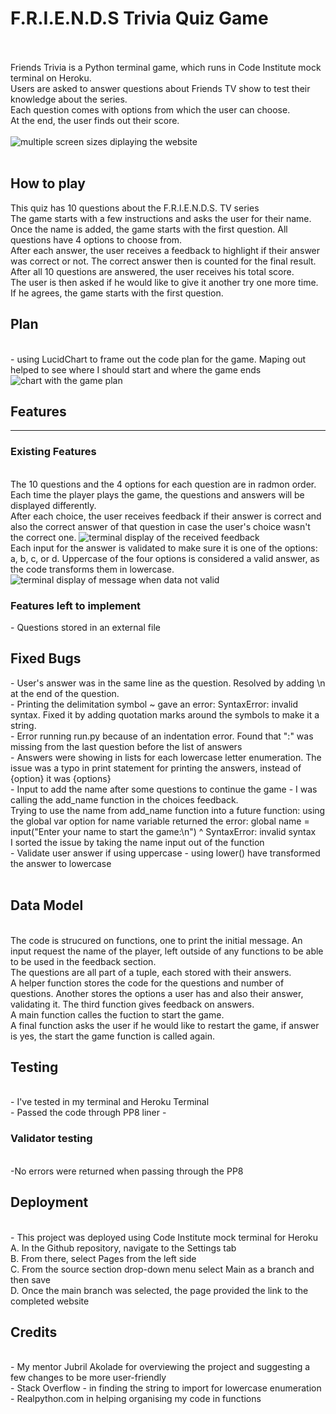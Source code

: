 <h1>F.R.I.E.N.D.S Trivia Quiz Game</h1>
<br>
<br>
Friends Trivia is a Python terminal game, which runs in Code Institute mock terminal on Heroku.<br>
Users are asked to answer questions about Friends TV show to test their knowledge about the series.<br> 
Each question comes with options from which the user can choose.<br>
At the end, the user finds out their score.<br>
<br>
<img src="assets/images/responsive.jpg" alt="multiple screen sizes diplaying the website">
<br>
<br>
<h2>How to play</h2>
This quiz has 10 questions about the F.R.I.E.N.D.S. TV series <br>
The game starts with a few instructions and asks the user for their name.<br>
Once the name is added, the game starts with the first question. All questions have 4 options to choose from.<br>
After each answer, the user receives a feedback to highlight if their answer was correct or not. The correct answer then is counted for the final result.<br>
After all 10 questions are answered, the user receives his total score.<br>
The user is then asked if he would like to give it another try one more time. If he agrees, the game starts with the first question.
<br>
<h2>Plan</h3>
<br>
- using LucidChart to frame out the code plan for the game. Maping out helped to see where I should start and where the game ends
<br>
<img src="assets/images/workflowchart" alt="chart with the game plan">
<br>
<h2>Features</h2>
<hr>
<h3>Existing Features</h3>
<br>
The 10 questions and the 4 options for each question are in radmon order. Each time the player plays the game, the questions and answers will be displayed differently.<br>
After each choice, the user receives feedback if their answer is correct and also the correct answer of that question in case the user's choice wasn't the correct one.
<img src="assets/images/receivefeedbackonyouranswer" alt="terminal display of the received feedback">
<br>
Each input for the answer is validated to make sure it is one of the options: a, b, c, or d. Uppercase of the four options is considered a valid answer, as the code transforms them in lowercase.
<img src="assets/images/validatingnputdata" alt="terminal display of message when data not valid">
<br>
<h3>Features left to implement</h3>
- Questions stored in an external file
<br>
<h2>Fixed Bugs</h2>
- User's answer was in the same line as the question. Resolved by adding \n at the end of the question.<br>
- Printing the delimitation symbol ~ gave an error: SyntaxError: invalid syntax. Fixed it by adding quotation marks around the symbols to make it a string.<br>
- Error running run.py because of an indentation error. Found that ":" was missing from the last question before the list of answers<br>
- Answers were showing in lists for each lowercase letter enumeration. The issue was a typo in print statement for printing the answers, instead of {option} it was {options}<br>
- Input to add the name after some questions to continue the game - I was calling the add_name function in the choices feedback.<br>
Trying to use the name from add_name function into a future function: using the global var option for name variable returned the error: global name = input("Enter your name to start the game:\n")
                ^
SyntaxError: invalid syntax<br>
I sorted the issue by taking the name input out of the function<br>
- Validate user answer if using uppercase - using lower() have transformed the answer to lowercase<br>
<br>
<h2>Data Model</h2>
<br>
The code is strucured on functions, one to print the initial message. An input request the name of the player, left outside of any functions to be able to be used in the feedback section.<br>
The questions are all part of a tuple, each stored with their answers.<br>
A helper function stores the code for the questions and number of questions. Another stores the options a user has and also their answer, validating it. The third function gives feedback on answers.<br>
A main function calles the fuction to start the game.<br>
A final function asks the user if he would like to restart the game, if answer is yes, the start the game function is called again.<br>
<h2>Testing</h2>
<br>
- I've tested in my terminal and Heroku Terminal<br>
- Passed the code through PP8 liner
- 
<h3>Validator testing</h3>
<br>
-No errors were returned when passing through the PP8 
<br>
<h2>Deployment</h2>
<br>
- This project was deployed using Code Institute mock terminal for Heroku
<br>
A. In the Github repository, navigate to the Settings tab
<br>
B. From there, select Pages from the left side
<br>
C. From the source section drop-down menu select Main as a branch and then save
<br>
D. Once the main branch was selected, the page provided the link to the completed website
<br>
<h2>Credits</h2>
<br>
- My mentor Jubril Akolade for overviewing the project and suggesting a few changes to be more user-friendly<br>
- Stack Overflow - in finding the string to import for lowercase enumeration<br>
- Realpython.com in helping organising my code in functions<br>